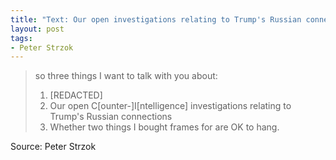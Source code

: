 ```yaml
---
title: "Text: Our open investigations relating to Trump's Russian connections"
layout: post
tags:
- Peter Strzok
---
```


> so three things I want to talk with you about:
>
> 1. \[REDACTED\]
> 2. Our open C\[ounter-\]I\[ntelligence\] investigations relating to Trump's Russian connections
> 3. Whether two things I bought frames for are OK to hang.

Source: Peter Strzok
